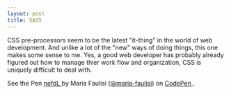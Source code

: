 ```yaml
---
layout: post
title: SASS
---
```


CSS pre-processors seem to be the latest "it-thing" in the world of web development.  And unlike a lot of the "new" ways of doing things, this one makes some sense to me.  Yes, a good web developer has probably already figured out how to manage thier work flow and organization, CSS is uniquely difficult to deal with.



<p data-height="576" data-theme-id="9015" data-slug-hash="nefdL" data-default-tab="result" data-user="maria-faulisi" class='codepen'>See the Pen <a href='http://codepen.io/maria-faulisi/pen/nefdL/'>nefdL </a> 
by Maria Faulisi (<a href='http://codepen.io/maria-faulisi'>@maria-faulisi</a>) on <a href='http://codepen.io'>CodePen </a>. </p>
<script src="//codepen.io/assets/embed/ei.js"> </script>

